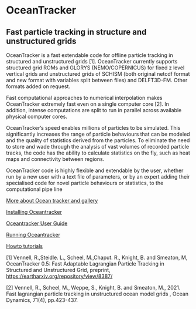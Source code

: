 # OceanTracker

## Fast particle tracking in structure and unstructured grids

OceanTracker is a fast extendable code for offline particle tracking in structured and  unstructured grids [1].
OceanTracker currently  supports structured grid ROMs and GLORYS (NEMO/COPERNICUS) 
for fixed z level vertical grids and unstructured grids of SCHISM 
(both original netcdf format and new format with variables split between files) and DELFT3D-FM.
Other formats added on request. 

Fast computational approaches to numerical interpolation makes OceanTracker extremely fast even on a single computer core [2]. 
In addition, intense computations are split to run in parallel across available physical computer cores.

OceanTracker’s speed enables millions of particles to be simulated. This significantly increases 
the range of particle behaviours that can be modeled and the quality of statistics derived from the particles. 
To eliminate the need to store and wade through the analysis of vast volumes of recorded particle tracks, the code has 
the ability to calculate statistics on the fly, such as heat maps and connectivity between regions.

OceanTracker code is highly flexible and extendable by the user, whether run by a new user with a text file of 
parameters, or by an expert adding their specialised code for novel particle behaviours or statistics, to the computational pipe line


[More about Ocean tracker and gallery](https://oceantracker.github.io/oceantracker/)

[Installing Oceantracker](https://oceantracker.github.io/oceantracker/info/installing.html)

[Oceantracker User Guide](https://oceantracker.github.io/oceantracker/info/users_guide.html)
  
[Running Oceantracker ](https://oceantracker.github.io/oceantracker/info/running_ocean_tracker.html)

[Howto tutorials](https://oceantracker.github.io/oceantracker/info/how_to.html)

[1] Vennell, R.,Steidle. L.,  Scheel, M.,Chaput. R., Knight, B. and Smeaton, M, OceanTracker 0.5: Fast Adaptable Lagrangian Particle Tracking in
Structured and Unstructured Grid, preprint, https://eartharxiv.org/repository/view/8387/ 

[2] Vennell, R., Scheel, M., Weppe, S., Knight, B. and Smeaton, M., 2021. Fast lagrangian particle tracking in unstructured ocean model grids , Ocean Dynamics, 71(4), pp.423-437.
